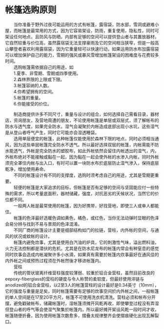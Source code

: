 # 帐篷选购原则  

&emsp;&emsp;当你准备于野外过夜可能运用的方式有帐篷，露宿袋，防水部，雪洞或避难小屋，而帐篷是最常用的方式，因为它容易架设，防雨，重复使用，隐私性，同时可架设任何地点，且防风与防晒，内部有足够的空间可以提供登山者与其置放器材，它自然较重与价位高，虽然露宿袋无法支撑豪雨及它的空间相当狭窄，但是一般高山攀登者喜欢利用露宿袋，因为它重量轻可以快速行动，如果运用防水布加露宿袋可以增加保护自己的能力，雪期的强风或暴风雪增加帐篷架设的困难度与花费较多时间。  
&emsp;&emsp;选购帐篷需依据自己的用途，如  
&emsp;&emsp;1.夏季、非雪期、雪期或四季使用。  
&emsp;&emsp;2.森林界限的上限或下限。  
&emsp;&emsp;3.帐篷容纳的人数。  
&emsp;&emsp;4.你希望拥有的空间。  
&emsp;&emsp;5.帐篷的重量。  
&emsp;&emsp;6.你能接受的价位。  

&emsp;&emsp;制造商提供许多不同尺寸，重量与设计的组合，如何选择自己需看目录，器材店，资询朋友，及营地周遭的朋友，不论使用帐篷是单层或双层式，须了解帐布的防水与透气度，如果完全防水，湿气会凝聚於内帐造成底部出现小水坑，这些湿气是从登山者呼气产生，同时它可能亦会湿透睡袋。  
&emsp;&emsp;选用单层便宜的帐篷，此种帐篷仅能使用於森林下限的地点，同时必须相当通风，因为这些单层帐篷完全防水不透气。所以最好选择双层的帐篷，内帐需能不防水能透气，外帐是完全防水的塑胶布，如此外帐依然会留住内帐透出的湿气，内，外帐布绝对不能接触或黏在一起，因为黏在一起会使外帐的水渗入内帐，同时外帐须完全罩住内帐与出入口，有时可以置一块防水布於底层防止湿气渗入，保持底层乾净，增加使用寿命。  
&emsp;&emsp;不同的帐篷设计有不同的支撑度，选购时须考虑自己的用途，尤其是雪期更重要。  
&emsp;&emsp;轻便的帐篷是大家追求的目标，但帐篷是否有足够的空间与坚固能应付一些特殊的需求，所以考量底面积，器材储藏，强度，对抗恶劣的天候状况，当然它的价位都不同。  
&emsp;&emsp;一般两人帐是最常使用的帐篷，因为好携带，好找营地，即使三人或单人都能住。  
&emsp;&emsp;帐篷的色泽最好选暖色调如黄色，橘色，或红色，当你无法动弹时显眼的色泽会易分辨与找到不易与景观的色泽混淆。  
&emsp;&emsp;不同厂商的帐篷设计主要是细部结构如门的拉链，营柱，内外帐的空间，与通风的状况或蚊帐的设计。  
&emsp;&emsp;帐篷内避免炊事，尤其是使用白汽油的炉具，它的刺激性气味，溢出燃料油，火力无法控制都是潜伏的危机，尤其是在防水尼龙布的帐篷内常会有种窒息的感觉同时炊事会造成内帐凝聚许多小水滴，如果真有需要於帐篷内炊事最好在通风佳的内外帐之间或预热过程须在外帐然後才移进帐篷内。  
&emsp;&emsp;营柱  
&emsp;&emsp;传统的管状玻离纤维营柱强度较薄弱、较重於铝合金营柱，虽然目前改良的eepoxy-fiberglass的营柱的硬度与令人称赞的柔软度，但最好使用淬链与anodized的铝合金营柱，以2至3人的帐篷营柱的设计最好是0.34英寸（10mm），它的强度与重量是足矣，同时帐篷需要有足够的炊事空间於内外帐之间，一般帐篷的单人空间是在17至20平方尺，帐篷不可使用洗衣机清洗。营柱必须和帐布分开摆，避免戳破帐布，储藏帐篷时，湿帐篷须摊开风乾再收，即使攀登过程没有弄湿但登山者的呼气等会使湿气聚集於帐篷内，所以最好摊开架设风乾一段时间才收，帐篷随便折叠，因为使用帐篷次数愈多，摺叠太规律整齐会使摺痕硬化出现瓦解裂口。  
